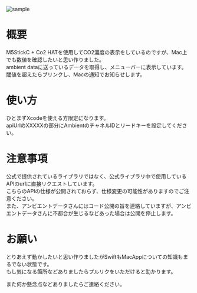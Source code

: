 ![sample](https://user-images.githubusercontent.com/30647434/98900514-48173500-24f5-11eb-8fd3-feb92facb0f4.png)

# 概要
M5StickC + Co2 HATを使用してCO2濃度の表示をしているのですが、Mac上でも数値を確認したいと思い作りました。  
ambient dataに送っているデータを取得し、メニューバーに表示しています。  
閾値を超えたらブリンクし、Macの通知でお知らせします。

# 使い方
ひとまずXcodeを使える方限定になります。  
apiUrlのXXXXXの部分にAmbientのチャネルIDとリードキーを設定してください。  

# 注意事項
公式で提供されているライブラリではなく、公式ライブラリ中で使用しているAPIのurlに直接リクエストしています。  
こちらのAPIの仕様が公開されておらず、仕様変更の可能性がありますのでご注意ください。  
また、アンビエントデータさんにはコード公開の旨を連絡していますが、アンビエントデータさんに不都合が生じるなどあった場合は公開を停止します。  

# お願い
とりあえず動かしたいと思い作りましたがSwiftもMacAppについての知識もまるでない状態です。  
もし気になる箇所などありましたらプルリクをいただけると助かります。  

また何か懸念点などありましたらご連絡ください。
